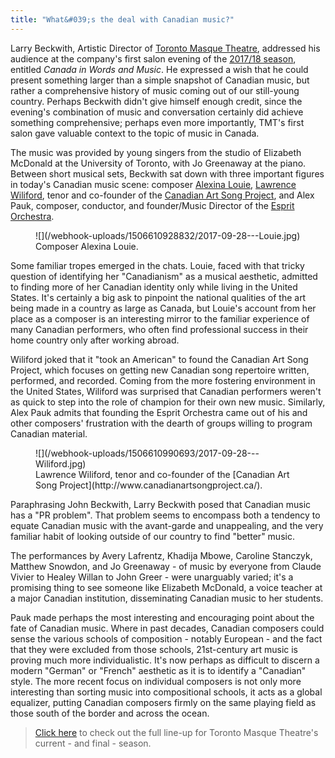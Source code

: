 ```yaml
---
title: "What&#039;s the deal with Canadian music?"
---
```


Larry Beckwith, Artistic Director of [Toronto Masque Theatre](/scene/companies/toronto-masque-theatre/), addressed his audience at the company's first salon evening of the [2017/18 season](/the-stars-align-for-toronto-masque-theatres-final-season/), entitled *Canada in Words and Music*. He expressed a wish that he could present something larger than a simple snapshot of Canadian music, but rather a comprehensive history of music coming out of our still-young country. Perhaps Beckwith didn't give himself enough credit, since the evening's combination of music and conversation certainly did achieve something comprehensive; perhaps even more importantly, TMT's first salon gave valuable context to the topic of music in Canada.

The music was provided by young singers from the studio of Elizabeth McDonald at the University of Toronto, with Jo Greenaway at the piano. Between short musical sets, Beckwith sat down with three important figures in today's Canadian music scene: composer [Alexina Louie](/talking-with-composers-alexina-louie/), [Lawrence Wiliford](/scene/people/lawrence-wiliford/), tenor and co-founder of the [Canadian Art Song Project](/scene/companies/canadian-art-song-project/), and Alex Pauk, composer, conductor, and founder/Music Director of the [Esprit Orchestra](/scene/companies/esprit-orchestra/).

<figure data-type="image">
![](/webhook-uploads/1506610928832/2017-09-28---Louie.jpg)
<figcaption>Composer Alexina Louie.</figcaption>
</figure>

Some familiar tropes emerged in the chats. Louie, faced with that tricky question of identifying her "Canadianism" as a musical aesthetic, admitted to finding more of her Canadian identity only while living in the United States. It's certainly a big ask to pinpoint the national qualities of the art being made in a country as large as Canada, but Louie's account from her place as a composer is an interesting mirror to the familiar experience of many Canadian performers, who often find professional success in their home country only after working abroad.

Wiliford joked that it "took an American" to found the Canadian Art Song Project, which focuses on getting new Canadian song repertoire written, performed, and recorded. Coming from the more fostering environment in the United States, Wiliford was surprised that Canadian performers weren't as quick to step into the role of champion for their own new music. Similarly, Alex Pauk admits that founding the Esprit Orchestra came out of his and other composers' frustration with the dearth of groups willing to program Canadian material.

<figure data-type="image">
![](/webhook-uploads/1506610990693/2017-09-28---Wiliford.jpg)
<figcaption>Lawrence Wiliford, tenor and co-founder of the [Canadian Art Song Project](http://www.canadianartsongproject.ca/).</figcaption>
</figure>

Paraphrasing John Beckwith, Larry Beckwith posed that Canadian music has a "PR problem". That problem seems to encompass both a tendency to equate Canadian music with the avant-garde and unappealing, and the very familiar habit of looking outside of our country to find "better" music. 

The performances by Avery Lafrentz, Khadija Mbowe, Caroline Stanczyk, Matthew Snowdon, and Jo Greenaway - of music by everyone from Claude Vivier to Healey Willan to John Greer - were unarguably varied; it's a promising thing to see someone like Elizabeth McDonald, a voice teacher at a major Canadian institution, disseminating Canadian music to her students.

Pauk made perhaps the most interesting and encouraging point about the fate of Canadian music. Where in past decades, Canadian composers could sense the various schools of composition - notably European - and the fact that they were excluded from those schools, 21st-century art music is proving much more individualistic. It's now perhaps as difficult to discern a modern "German" or "French" aesthetic as it is to identify a "Canadian" style. The more recent focus on individual composers is not only more interesting than sorting music into compositional schools, it acts as a global equalizer, putting Canadian composers firmly on the same playing field as those south of the border and across the ocean.

>[Click here](http://www.torontomasquetheatre.com/node/24) to check out the full line-up for Toronto Masque Theatre's current - and final - season. 
